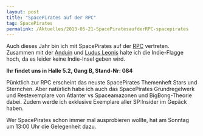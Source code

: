 ```yaml
---
layout: post
title: "SpacePirates auf der RPC"
tag: SpacePirates
permalink: /Aktuelles/2013-05-21-SpacePiratesaufderRPC-spacepirates
---
```


Auch dieses Jahr bin ich mit SpacePirates auf der [RPC](http:/www.rpc-germany.de) vertreten. Zusammen mit der [Anduin](http:/www.anduin-fanzine.de/) und [Ludus Leonis](http:/www.ludus-leonis.com/) halte ich die Indie-Flagge hoch, da es leider keine Indie-Insel geben wird.

**Ihr findet uns in Halle 5.2, Gang B, Stand-Nr: 084**

Pünktlich zur RPC erscheint das neuste SpacePirates Themenheft Stars und Sternchen. Aber natürlich habe ich auch das SpacePirates Grundregelwerk und Restexemplare von Atlanter vs Spaceamazonen und BigBong-Theorie dabei. Zudem werde ich exklusive Exemplare aller SP:Insider im Gepäck haben.

Wer SpacePirates schon immer mal ausprobieren wollte, hat am Sonntag um 13:00 Uhr die Gelegenheit dazu.


